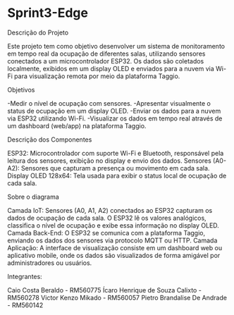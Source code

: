 # Sprint3-Edge
Descrição do Projeto

Este projeto tem como objetivo desenvolver um sistema de monitoramento em tempo real da ocupação de diferentes salas, utilizando sensores conectados a um microcontrolador ESP32. Os dados são coletados localmente, exibidos em um display OLED e enviados para a nuvem via Wi-Fi para visualização remota por meio da plataforma Taggio.

Objetivos

-Medir o nível de ocupação com sensores.
-Apresentar visualmente o status de ocupação em um display OLED.
-Enviar os dados para a nuvem via ESP32 utilizando Wi-Fi.
-Visualizar os dados em tempo real através de um dashboard (web/app) na plataforma Taggio.

Descrição dos Componentes

ESP32:	Microcontrolador com suporte Wi-Fi e Bluetooth, responsável pela leitura dos sensores, exibição no display e envio dos dados.
Sensores (A0-A2):	Sensores que capturam a presença ou movimento em cada sala.
Display OLED 128x64:	Tela usada para exibir o status local de ocupação de cada sala.

Sobre o diagrama

Camada IoT: Sensores (A0, A1, A2) conectados ao ESP32 capturam os dados de ocupação de cada sala. O ESP32 lê os valores analógicos, classifica o nível de ocupação e exibe essa informação no display OLED.
Camada Back-End: O ESP32 se comunica com a plataforma Taggio, enviando os dados dos sensores via protocolo MQTT ou HTTP.
Camada Aplicação: A interface de visualização consiste em um dashboard web ou aplicativo mobile, onde os dados são visualizados de forma amigável por administradores ou usuários.

Integrantes:

Caio Costa Beraldo - RM560775
Ícaro Henrique de Souza Calixto - RM560278
Victor Kenzo Mikado - RM560057
Pietro Brandalise De Andrade - RM560142
